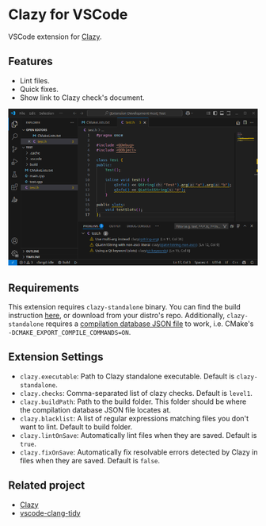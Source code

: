 # Clazy for VSCode

VSCode extension for [Clazy](https://invent.kde.org/sdk/clazy).

## Features

- Lint files.
- Quick fixes.
- Show link to Clazy check's document.

![screenshot.png](screenshot.png)

## Requirements

This extension requires `clazy-standalone` binary. You can find the build instruction [here](https://invent.kde.org/sdk/clazy#build-instructions), or download from your distro's repo. Additionally, `clazy-standalone` requires a [compilation database JSON file](https://invent.kde.org/sdk/clazy#clazy-standalone-and-json-database-support) to work, i.e. CMake's `-DCMAKE_EXPORT_COMPILE_COMMANDS=ON`.

## Extension Settings

- `clazy.executable`: Path to Clazy standalone executable. Default is `clazy-standalone`.
- `clazy.checks`: Comma-separated list of clazy checks. Default is `level1`.
- `clazy.buildPath`: Path to the build folder. This folder should be where the compilation database JSON file locates at.
- `clazy.blacklist`: A list of regular expressions matching files you don't want to lint. Default to build folder.
- `clazy.lintOnSave`: Automatically lint files when they are saved. Default is `true`.
- `clazy.fixOnSave`: Automatically fix resolvable errors detected by Clazy in files when they are saved. Default is `false`.

## Related project

- [Clazy](https://invent.kde.org/sdk/clazy)
- [vscode-clang-tidy](https://github.com/notskm/vscode-clang-tidy)
